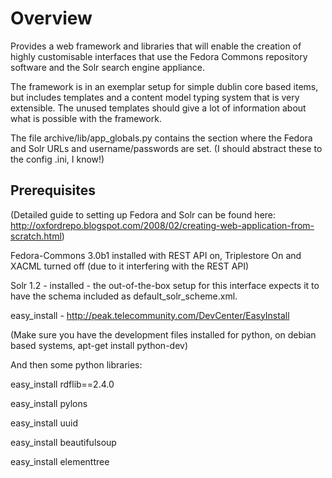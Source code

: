 # Overview #

Provides a web framework and libraries that will enable the creation of highly customisable interfaces that use the Fedora Commons repository software and the Solr search engine appliance.

The framework is in an exemplar setup for simple dublin core based items, but includes templates and a content model typing system that is very extensible. The unused templates should give a lot of information about what is possible with the framework.

The file archive/lib/app\_globals.py contains the section where the Fedora and Solr URLs and username/passwords are set. (I should abstract these to the config .ini, I know!)

## Prerequisites ##

(Detailed guide to setting up Fedora and Solr can be found here: http://oxfordrepo.blogspot.com/2008/02/creating-web-application-from-scratch.html)

Fedora-Commons 3.0b1 installed with REST API on, Triplestore On and XACML turned off (due to it interfering with the REST API)

Solr 1.2 - installed - the out-of-the-box setup for this interface expects it to have the schema included as default\_solr\_scheme.xml.

easy\_install - http://peak.telecommunity.com/DevCenter/EasyInstall

(Make sure you have the development files installed for python, on debian based systems, apt-get install python-dev)

And then some python libraries:

easy\_install rdflib==2.4.0

easy\_install pylons

easy\_install uuid

easy\_install beautifulsoup

easy\_install elementtree